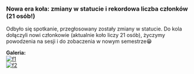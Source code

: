 ### Nowa era koła: zmiany w statucie i rekordowa liczba członków (21 osób!)

Odbyło się spotkanie, przegłosowany zostały zmiany w statucie. Do kola dołączyli nowi członkowie (aktualnie koło liczy 21 osób), życzymy powodzenia na sesji i do zobaczenia w nowym semestrze😁

**Galeria:**  
[![f1](https://i.postimg.cc/RCK39SMH/f1.jpg)](https://postimg.cc/c611BNtx)  
[![f2](https://i.postimg.cc/c4WvLpH5/f2.jpg)](https://postimg.cc/MXs6sr1y)